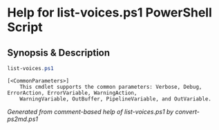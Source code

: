 # Help for list-voices.ps1 PowerShell Script

## Synopsis & Description
```powershell
list-voices.ps1 

```

```
[<CommonParameters>]
    This cmdlet supports the common parameters: Verbose, Debug, ErrorAction, ErrorVariable, WarningAction, 
    WarningVariable, OutBuffer, PipelineVariable, and OutVariable.
```

*Generated from comment-based help of list-voices.ps1 by convert-ps2md.ps1*
